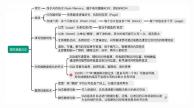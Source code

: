 


![输入图片说明](/imgs/2025-08-09/5sHed8EetcFhSlwk.png)


<!--stackedit_data:
eyJoaXN0b3J5IjpbOTc3MDI0MDUyLDQ0MDkwNTYxOV19
-->